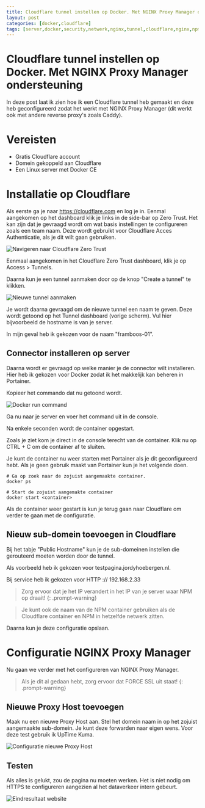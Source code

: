 ```yaml
---
title: Cloudflare tunnel instellen op Docker. Met NGINX Proxy Manager ondersteuning
layout: post
categories: [docker,cloudflare]
tags: [server,docker,security,netwerk,nginx,tunnel,cloudflare,nginx,npm]
---
```


# Cloudflare tunnel instellen op Docker. Met NGINX Proxy Manager ondersteuning

In deze post laat ik zien hoe ik een Cloudflare tunnel heb gemaakt en deze heb geconfigureerd zodat het werkt met NGINX Proxy Manager (dit werkt ook met andere reverse proxy's zoals Caddy).

# Vereisten

- Gratis Cloudflare account
- Domein gekoppeld aan Cloudflare
- Een Linux server met Docker CE

# Installatie op Cloudflare

Als eerste ga je naar https://cloudflare.com en log je in. Eenmal aangekomen op het dashboard klik je links in de side-bar op Zero Trust. Het kan zijn dat je gevraagd wordt om wat basis instellingen te configureren zoals een team naam. Deze wordt gebruikt voor Cloudflare Acces Authenticatie, als je dit wilt gaan gebruiken.

![Navigeren naar Cloudflare Zero Trust](https://i.imgur.com/yj9dXfb.png)

Eenmaal aangekomen in het Cloudflare Zero Trust dashboard, klik je op Access > Tunnels.

Daarna kun je een tunnel aanmaken door op de knop "Create a tunnel" te klikken.

![Nieuwe tunnel aanmaken](https://i.imgur.com/brMztw2.png)

Je wordt daarna gevraagd om de nieuwe tunnel een naam te geven. Deze wordt getoond op het Tunnel dashboard (vorige scherm). Vul hier bijvoorbeeld de hostname is van je server.

In mijn geval heb ik gekozen voor de naam "framboos-01".

## Connector installeren op server

Daarna wordt er gevraagd op welke manier je de connector wilt installeren. Hier heb ik gekozen voor Docker zodat ik het makkelijk kan beheren in Portainer.

Kopieer het commando dat nu getoond wordt.

![Docker run command](https://i.imgur.com/bsb2So4.png)

Ga nu naar je server en voer het command uit in de console.

Na enkele seconden wordt de container opgestart.

Zoals je ziet kom je direct in de console terecht van de container. Klik nu op CTRL + C om de container af te sluiten.

Je kunt de container nu weer starten met Portainer als je dit geconfigureerd hebt. Als je geen gebruik maakt van Portainer kun je het volgende doen.

```console©©
# Ga op zoek naar de zojuist aangemaakte container.
docker ps
```

```console
# Start de zojuist aangemakte container
docker start <container>
```

Als de container weer gestart is kun je terug gaan naar Cloudflare om verder te gaan met de configuratie.

## Nieuw sub-domein toevoegen in Cloudflare

Bij het tabje "Public Hostname" kun je de sub-domeinen instellen die gerouteerd moeten worden door de tunnel.

Als voorbeeld heb ik gekozen voor testpagina.jordyhoebergen.nl.

Bij service heb ik gekozen voor HTTP :// 192.168.2.33

> Zorg ervoor dat je het IP verandert in het IP van je server waar NPM op draait!
{: .prompt-warning}

> Je kunt ook de naam van de NPM container gebruiken als de Cloudflare container en NPM in hetzelfde netwerk zitten.

Daarna kun je deze configuratie opslaan.

# Configuratie NGINX Proxy Manager

Nu gaan we verder met het configureren van NGINX Proxy Manager.

> Als je dit al gedaan hebt, zorg ervoor dat FORCE SSL uit staat!
{: .prompt-warning}

## Nieuwe Proxy Host toevoegen

Maak nu een nieuwe Proxy Host aan. Stel het domein naam in op het zojuist aangemaakte sub-domein. Je kunt deze forwarden naar eigen wens. Voor deze test gebruik ik UpTime Kuma.

![Configuratie nieuwe Proxy Host](https://i.imgur.com/uRTfs05.png)

## Testen

Als alles is gelukt, zou de pagina nu moeten werken. Het is niet nodig om HTTPS te configureren aangezien al het dataverkeer intern gebeurt.

![Eindresultaat website](https://i.imgur.com/HNEir9w.png)




